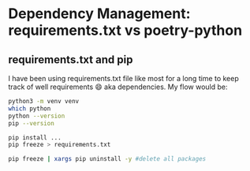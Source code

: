 # Dependency Management: requirements.txt vs poetry-python

## requirements.txt and pip

I have been using requirements.txt file like most for a long time to keep track of well requirements :smile: aka dependencies. My flow would be:
```bash
python3 -m venv venv
which python
python --version
pip --version
```
```bash
pip install ...
pip freeze > requirements.txt
```
```bash
pip freeze | xargs pip uninstall -y #delete all packages
```
